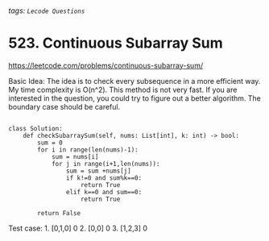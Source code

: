 ###### tags: `Lecode Questions`
# 523. Continuous Subarray Sum

https://leetcode.com/problems/continuous-subarray-sum/


Basic Idea:
The idea is to check every subsequence in a more efficient way. My time complexity is O(n^2). This method is not very fast.  If you are interested in the question, you could try to figure out a better algorithm.  The boundary case should be careful.  


```python=

class Solution:
    def checkSubarraySum(self, nums: List[int], k: int) -> bool:
        sum = 0
        for i in range(len(nums)-1):
            sum = nums[i]
            for j in range(i+1,len(nums)):
                sum = sum +nums[j]
                if k!=0 and sum%k==0:
                    return True
                elif k==0 and sum==0:
                    return True
                
        return False

```

Test case:
1. 
[0,1,0]
0
2. 
[0,0]
0
3. 
[1,2,3]
0
